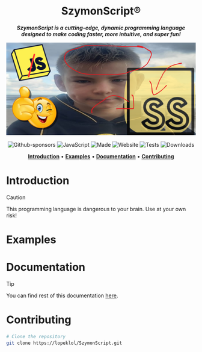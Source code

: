 <div align="center">

# SzymonScript®

**_SzymonScript is a cutting-edge, dynamic programming language designed to make coding faster, more intuitive, and super fun!_**

[![logo](./resources/logo.png)](https://youareanidiot.cc)

![Github-sponsors](https://img.shields.io/badge/sponsor-30363D?style=for-the-badge&logo=GitHub-Sponsors&logoColor=#EA4AAA)
![JavaScript](https://img.shields.io/badge/javascript-%23323330.svg?style=for-the-badge&logo=javascript&logoColor=%23F7DF1E)
![Made](https://img.shields.io/badge/made%20with-php-%23777BB4.svg?style=for-the-badge&logo=php&logoColor=white)
![Website](https://img.shields.io/badge/website-down-red)
![Tests](https://img.shields.io/badge/tests-failing-red)
![Downloads](https://img.shields.io/badge/downloads-0-red)

[**Introduction**](#introduction) •
[**Examples**](#examples) •
[**Documentation**](#documentation) •
[**Contributing**](#contributing)

</div>

# Introduction

> [!CAUTION]
> This programming language is dangerous to your brain. Use at your own risk!

# Examples

# Documentation

> [!TIP]
> You can find rest of this documentation [here](https://youareanidiot.cc).

# Contributing

```sh
# Clone the repository
git clone https://lopeklol/SzymonScript.git
```
